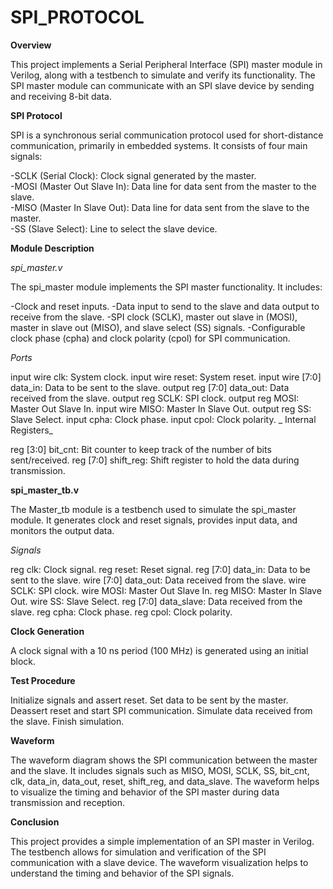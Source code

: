 # SPI_PROTOCOL

**Overview**

This project implements a Serial Peripheral Interface (SPI) master module in Verilog, along with a testbench to simulate and verify its functionality. The SPI master module can communicate with an SPI slave device by sending and receiving 8-bit data.

**SPI Protocol**  

SPI is a synchronous serial communication protocol used for short-distance communication, primarily in embedded systems. It consists of four main signals:  

-SCLK (Serial Clock): Clock signal generated by the master.  
-MOSI (Master Out Slave In): Data line for data sent from the master to the slave.  
-MISO (Master In Slave Out): Data line for data sent from the slave to the master.  
-SS (Slave Select): Line to select the slave device.  


**Module Description**

_spi_master.v_

The spi_master module implements the SPI master functionality. It includes:

-Clock and reset inputs.
-Data input to send to the slave and data output to receive from the slave.
-SPI clock (SCLK), master out slave in (MOSI), master in slave out (MISO), and slave select (SS) signals.
-Configurable clock phase (cpha) and clock polarity (cpol) for SPI communication.

_Ports_

input wire clk: System clock.
input wire reset: System reset.
input wire [7:0] data_in: Data to be sent to the slave.
output reg [7:0] data_out: Data received from the slave.
output reg SCLK: SPI clock.
output reg MOSI: Master Out Slave In.
input wire MISO: Master In Slave Out.
output reg SS: Slave Select.
input cpha: Clock phase.
input cpol: Clock polarity.
_
Internal Registers_

reg [3:0] bit_cnt: Bit counter to keep track of the number of bits sent/received.
reg [7:0] shift_reg: Shift register to hold the data during transmission.


**spi_master_tb.v** 

The Master_tb module is a testbench used to simulate the spi_master module. It generates clock and reset signals, provides input data, and monitors the output data.

_Signals_

reg clk: Clock signal.
reg reset: Reset signal.
reg [7:0] data_in: Data to be sent to the slave.
wire [7:0] data_out: Data received from the slave.
wire SCLK: SPI clock.
wire MOSI: Master Out Slave In.
reg MISO: Master In Slave Out.
wire SS: Slave Select.
reg [7:0] data_slave: Data received from the slave.
reg cpha: Clock phase.
reg cpol: Clock polarity.

**Clock Generation**

A clock signal with a 10 ns period (100 MHz) is generated using an initial block.

**Test Procedure**

Initialize signals and assert reset.
Set data to be sent by the master.
Deassert reset and start SPI communication.
Simulate data received from the slave.
Finish simulation.

**Waveform**

The waveform diagram shows the SPI communication between the master and the slave. It includes signals such as MISO, MOSI, SCLK, SS, bit_cnt, clk, data_in, data_out, reset, shift_reg, and data_slave. The waveform helps to visualize the timing and behavior of the SPI master during data transmission and reception.

**Conclusion**


This project provides a simple implementation of an SPI master in Verilog. The testbench allows for simulation and verification of the SPI communication with a slave device. The waveform visualization helps to understand the timing and behavior of the SPI signals.

